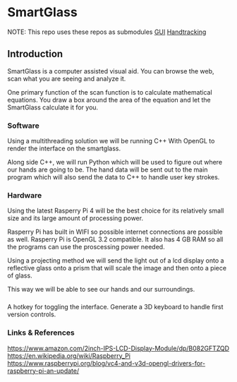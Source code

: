 # SmartGlass

NOTE: This repo uses these repos as submodules
[GUI](https://github.com/Av3boy/SmartGlass-Interface)
[Handtracking](https://github.com/Av3boy/Hand-Tracking)

## Introduction

SmartGlass is a computer assisted visual aid.
You can browse the web, scan what you are seeing and analyze it.

One primary function of the scan function is to calculate mathematical equations.
You draw a box around the area of the equation and let the SmartGlass calculate it for you.

### Software

Using a multithreading solution we will be running C++ With OpenGL to render the interface on the smartglass.

Along side C++, we will run Python which will be used to figure out where our hands are going to be.
The hand data will be sent out to the main program which will also send the data to C++ to handle user key strokes.

### Hardware

Using the latest Rasperry Pi 4 will be the best choice for its relatively small size and its large amount of processing power.

Rasperry Pi has built in WIFI so possible internet connections are possible as well.
Rasperry Pi is OpenGL 3.2 compatible. It also has 4 GB RAM so all the programs can use the proscessing power needed.

Using a projecting method we will send the light out of a lcd display onto a reflective glass onto a prism that will scale the image and then onto a piece of glass.

This way we will be able to see our hands and our surroundings.

###

A hotkey for toggling the interface.
Generate a 3D keyboard to handle first version controls.

### Links & References

https://www.amazon.com/2inch-IPS-LCD-Display-Module/dp/B082GFTZQD
https://en.wikipedia.org/wiki/Raspberry_Pi
https://www.raspberrypi.org/blog/vc4-and-v3d-opengl-drivers-for-raspberry-pi-an-update/

